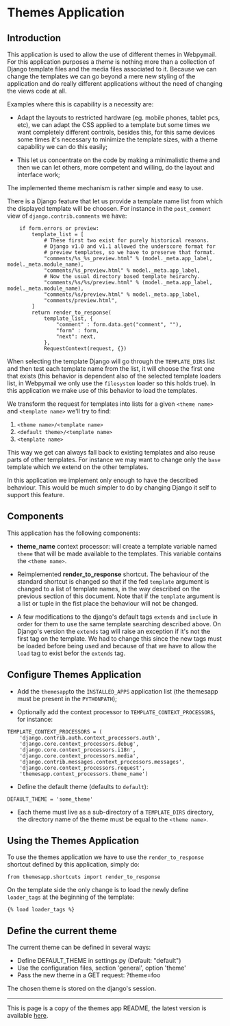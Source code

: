 

# Themes Application #

## Introduction ##

This application is used to allow the use of different themes in Webpymail. For this application purposes a _theme_ is nothing more than a collection of Django template files and the media files associated to it. Because we can change the templates we can go beyond a mere new styling of the application and do really different applications without the need of changing the views code at all.

Examples where this is capability is a necessity are:

  * Adapt the layouts to restricted hardware (eg. mobile phones, tablet pcs, etc), we can adapt the CSS applied to a template but some times we want completely different controls, besides this, for this same devices some times it's necessary to minimize the template sizes, with a theme capability we can do this easily;

  * This let us concentrate on the code by making a minimalistic theme and then we can let others, more competent and willing, do the layout and interface work;

The implemented theme mechanism is rather simple and easy to use.

There is a Django feature that let us provide a template name list from which the displayed template will be choosen. For instance in the `post_comment` view of `django.contrib.comments` we have:

```
    if form.errors or preview:
        template_list = [
            # These first two exist for purely historical reasons.
            # Django v1.0 and v1.1 allowed the underscore format for
            # preview templates, so we have to preserve that format.
            "comments/%s_%s_preview.html" % (model._meta.app_label, model._meta.module_name),
            "comments/%s_preview.html" % model._meta.app_label,
            # Now the usual directory based template heirarchy.
            "comments/%s/%s/preview.html" % (model._meta.app_label, model._meta.module_name),
            "comments/%s/preview.html" % model._meta.app_label,
            "comments/preview.html",
        ]
        return render_to_response(
            template_list, {
                "comment" : form.data.get("comment", ""),
                "form" : form,
                "next": next,
            },
            RequestContext(request, {})
```

When selecting the template Django will go through the `TEMPLATE_DIRS` list and then test each template name from the list, it will choose the first one that exists (this behavior is dependent also of the selected template loaders list, in Webpymail we only use the `filesystem` loader so this holds true). In this application we make use of this behavior to load the templates.

We transform the request for templates into lists for a given `<theme name>` and `<template name>` we'll try to find:

  1. `<theme name>/<template name>`
  1. `<default theme>/<template name>`
  1. `<template name>`

This way we get can always fall back to existing templates and also reuse parts of other templates. For instance we may want to change only the `base` template which we extend on the other templates.

In this application we implement only enough to have the described behaviour. This would be much simpler to do by changing Django it self to support this feature.


## Components ##

This application has the following components:

  * **theme\_name** context processor: will create a template variable named `theme` that will be made available to the templates. This variable contains the `<theme name>`.

  * Reimplemented **render\_to\_response** shortcut. The behaviour of the standard shortcut is changed so that if the fed `template` argument is changed to a list of template names, in the way described on the previous section of this document. Note that if the `template` argument is a list or tuple in the fist place the behaviour will not be changed.

  * A few modifications to the django's default tags `extends` and `include` in order for them to use the same template searching described above. On Django's version the `extends` tag will raise an exception if it's not the first tag on the template. We had to change this since the new tags must be loaded before being used and because of that we have to allow the `load` tag to exist befor the `extends` tag.


## Configure Themes Application ##

  * Add the `themesapp`to the `INSTALLED_APPS` application list (the themesapp must be present in the `PYTHONPATH`);

  * Optionally add the context processor to `TEMPLATE_CONTEXT_PROCESSORS`, for instance:

```
TEMPLATE_CONTEXT_PROCESSORS = (
    'django.contrib.auth.context_processors.auth',
    'django.core.context_processors.debug',
    'django.core.context_processors.i18n',
    'django.core.context_processors.media',
    'django.contrib.messages.context_processors.messages',
    'django.core.context_processors.request',
    'themesapp.context_processors.theme_name')
```

  * Define the default theme (defaults to `default`):

```
DEFAULT_THEME = 'some_theme'
```

  * Each theme must live as a sub-directory of a `TEMPLATE_DIRS` directory, the directory name of the theme must be equal to the `<theme name>`.

## Using the Themes Application ##

To use the themes application we have to use the `render_to_response` shortcut defined by this application, simply do:

```
from themesapp.shortcuts import render_to_response
```

On the template side the only change is to load the newly define `loader_tags` at the beginning of the template:

```
{% load loader_tags %}
```


## Define the current theme ##

The current theme can be defined in several ways:

  * Define DEFAULT\_THEME in settings.py (Default: "default")
  * Use the configuration files, section 'general', option 'theme'
  * Pass the new theme in a GET request: ?theme=foo

The chosen theme is stored on the django's session.


---


This is page is a copy of the themes app README, the latest version is available [here](http://code.google.com/p/webpymail/source/browse/trunk/webpymail/themesapp/README).